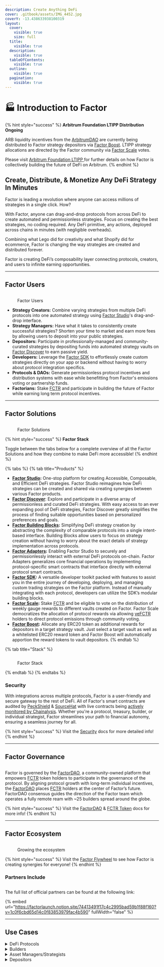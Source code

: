 ```yaml
---
description: Create Anything DeFi
cover: .gitbook/assets/IMG_4452.jpg
coverY: -13.438633938100319
layout:
  cover:
    visible: true
    size: full
  title:
    visible: true
  description:
    visible: true
  tableOfContents:
    visible: true
  outline:
    visible: true
  pagination:
    visible: true
---
```


# 🏭 Introduction to Factor

{% hint style="success" %}
**Arbitrum Foundation LTIPP Distribution Ongoing**

ARB liquidity incentives from the [ArbitrumDAO](https://arbitrum.foundation/) are currently being distributed to Factor strategy depositors via [Factor Boost](governance/factor-boost/).  LTIPP strategy allocations are directed by the Factor community via [Factor Scale](governance/factor-scale/) votes.

Please visit [Arbitrum Foundation LTIPP ](governance/factor-scale/arbitrum-foundation-ltipp.md)for further details on how Factor is collectively building the future of DeFi on Arbitrum.
{% endhint %}

## Create, Distribute, & Monetize Any DeFi Strategy In Minutes

Factor is leading a revolution where anyone can access millions of strategies in a single click. How?

With Factor, anyone can drag-and-drop protocols from across DeFi to create automated and permissionless strategies. Focus on creating the best strategies, no coding required. Any DeFi primitive, any actions, deployed across chains in minutes (with negligible overheads).

Combining what Lego did for creativity and what Shopify did for ecommerce, Factor is changing the way strategies are created and distributed forever.

Factor is creating DeFi’s composability layer connecting protocols, creators, and users to infinite earning opportunities.

***

## Factor Users

<figure><img src=".gitbook/assets/image (1).png" alt=""><figcaption><p>Factor Users</p></figcaption></figure>

* **Strategy Creators:** Combine varying strategies from multiple DeFi protocols into one automated strategy using [Factor Studio](factor-studio/factor-studio.md)'s drag-and-drop interface.
* **Strategy Managers:** Have what it takes to consistently create successful strategies? Shorten your time to market and earn more fees by allowing users to deposit into your public strategies.
* **Depositors:** Participate in professionally-managed and community-curated strategies by depositing funds into automated strategy vaults on [Factor Discover](factor-discover/factor-discover/) to earn passive yield.
* **Developers:** Leverage the [Factor SDK](factor-sdk/factor-sdk.md) to effortlessly create custom strategies directly on your app or backend without having to worry about protocol integration specifics.
* **Protocols & DAOs:** Generate permissionless protocol incentives and distribution systems with ease while benefitting from Factor's emissions voting or partnership funds.
* **Factorians:** Stake [FCTR](governance/fctr-token/) and participate in building the future of Factor while earning long term protocol incentives.

***

## Factor Solutions

<figure><img src=".gitbook/assets/Factor_Overview_Venn.png" alt=""><figcaption><p>Factor Solutions</p></figcaption></figure>

{% hint style="success" %}
**Factor Stack**

Toggle between the tabs below for a complete overview of all the Factor Solutions and how they combine to make DeFi more accessible!
{% endhint %}

{% tabs %}
{% tab title="Products" %}
* [**Factor Studio**](factor-studio/factor-studio.md)**:** One-stop platform for creating Accessible, Composable, and Efficient DeFi strategies. Factor Studio reimagines how DeFi strategies can be created and shared via creating synergies between various Factor products.
* [**Factor Discover**](factor-discover/factor-discover/): Explore and participate in a diverse array of permissionless and curated DeFi strategies. With easy access to an ever expanding pool of DeFi strategies, Factor Discover greatly simplifies the process of finding suitable opportunities based on personalized preferences and goals.
* [**Factor Building Blocks**](./#factor-building-blocks)**:** Simplifying DeFi strategy creation by abstracting the complexity of comparable protocols into a single intent-based interface. Building Blocks allow users to focus on strategy creation without having to worry about the exact details of strategy implementation across protocols.
* [**Factor Adapters**](./#factor-adapters)**:** Enabling Factor Studio to securely and permissionlessly interact with external DeFi protocols on-chain. Factor Adapters generalizes core financial operations by implementing protocol-specific smart contracts that interface directly with external protocol smart contracts.
* [**Factor SDK**](./#factor-sdk)**:** A versatile developer toolkit packed with features to assist you in the entire journey of developing, deploying, and managing custom trading strategies on the Factor platform. Instead of manually integrating with each protocol, developers can utilize the SDK’s modular building blocks.
* [**Factor Scale**](governance/factor-scale/)**:** Stake [FCTR](governance/fctr-token/#fctr) and be eligible to vote on the distribution of weekly gauge rewards to different vaults created on Factor. Factor Scale democratizes the allocation of protocol rewards via allowing [veFCTR](governance/fctr-token/#vefctr) holders to direct protocol emissions through community voting.
* [**Factor Boost**](governance/factor-boost/)**:** Allocate any ERC20 token as additional rewards for depositors in a target strategy vault. Just select a target vault as well as a whitelisted ERC20 reward token and Factor Boost will automatically apportion the reward tokens to vault depositors.
{% endtab %}

{% tab title="Stack" %}
<figure><img src=".gitbook/assets/Factor_Overview_Detailed.png" alt=""><figcaption><p>Factor Stack</p></figcaption></figure>
{% endtab %}
{% endtabs %}

### Security

With integrations across multiple protocols, Factor is a user-friendly and secure gateway to the rest of DeFi. All of Factor's smart contracts are audited by [PeckShield](security/audits/peckshield/) & [SourceHat](security/audits/sourcehat/) with live contracts being [actively monitored by Chainalysis](security/security.md#continuous-monitoring-and-incident-response). Whether you're a protocol, treasury, builder, or individual strategist, Factor streamlines your path to financial autonomy, ensuring a seamless journey for all.

{% hint style="success" %}
Visit the [Security](security/security.md) docs for more detailed info!
{% endhint %}

***

## Factor Governance

<figure><img src=".gitbook/assets/image (2).png" alt=""><figcaption></figcaption></figure>

Factor is governed by the [FactorDAO](governance/factordao/), a community-owned platform that empowers [FCTR](governance/fctr-token/#fctr) token holders to participate in the governance of the protocol. By aligning protocol growth with long-term individual incentives, the [FactorDAO](governance/factordao/) places [FCTR](governance/fctr-token/#fctr) holders at the center of Factor’s future. FactorDAO consensus guides the direction of the Factor team which operates a fully remote ream with \~25 builders spread around the globe.

{% hint style="success" %}
Visit the [FactorDAO](governance/factordao/) & [FCTR Token](governance/fctr-token/) docs for more info!
{% endhint %}

***

## Factor Ecosystem

<figure><img src=".gitbook/assets/image (1) (1).png" alt=""><figcaption><p>Growing the ecosystem</p></figcaption></figure>

{% hint style="success" %}
Visit the [Factor Flywheel](governance/factordao/factor-flywheel.md) to see how Factor is creating synergies for everyone!
{% endhint %}

### Partners Include

<figure><img src=".gitbook/assets/image (12).png" alt=""><figcaption></figcaption></figure>

The full list of official partners can be found at the following link:

{% embed url="https://factorlaunch.notion.site/74413491f17c4c2995bad59b1f88f160?v=1c0f6cbd65d14c0f83853979fac4b590" fullWidth="false" %}

***

## Use Cases

<details>

<summary>DeFi Protocols</summary>

<img src=".gitbook/assets/FactorUseCase_DeFiProtocols.png" alt="" data-size="original">

Expand your product suite and grow your ecosystem. With Factor Studio, you can:

* **Boost TVL**: Offer unique strategies that lure users, promoting a cycle of increased visibility and capital inflow.
* **Diversify Revenue**: Monetize custom strategies and structures tailored to your assets, and tap into new revenue streams through incentives.
* **Maximize Reach**: Leverage Factor's extensive network to showcase your innovations to a broader audience.
* **Governance Blackholes**: Easily launch governance blackholes to kickstart ‘wars’ and bribe markets for the protocol’s native token.

</details>

<details>

<summary>Builders</summary>

<img src=".gitbook/assets/FactorUseCase_Builders.png" alt="" data-size="original">

Transform your ideas into reality using Factor Studio's user-friendly interface.

* **Versatile Creation**: Studio's modular design is not limited to traditional DeFi structures; it opens up boundless possibilities, ranging from single to multi-asset yield, with or without leverage.
* **Barrier Breakdown**: Studio's intuitive interface bridges the gap between idea and execution, allowing even those without extensive coding experience to build and deploy sophisticated DeFi strategies. This paves the way for more innovative projects entering the ecosystem.
* **Speed to Market**: Accelerate the journey to MVP and beyond with Factor Studio. Speed up your development process, enabling you to swiftly launch your project and find your product-market fit.

</details>

<details>

<summary>Asset Managers/Strategists</summary>

<img src=".gitbook/assets/FactorUseCases_AssetManagers.png" alt="" data-size="original">

Leverage Factor’s infrastructure to launch new vehicles and grow TVL:

* **Customize Offerings**: Design and oversee products and strategies tailored to specific mandates, either using the interface or the SDK.
* **Defined Permissions**: Permissions can be configured to accept deposits only from pre-approved wallet addresses. This allows the implementation of regulatory processes like KYC in compliance with your jurisdiction's requirements.
* **Automated Actions**: Factor's programmatic building blocks can automate actions like portfolio rebalancing, following predefined rules and logic for seamless execution.

</details>

<details>

<summary>Depositors</summary>

Whether you are a treasury manager, on-chain fund, or an individual, Factor serves as a gateway to a vast ecosystem of tailored opportunities and projects.

* **Customized Allocation Pathways**: Every strategy has its nuances. With Factor, you have all the tools you need to select strategies that align with your specific risk parameters, objectives, and asset inclinations.
* **Efficient Exploration with Layered Filtering**: Skip the tedious deep dives and manual sifting. Factor's advanced filters quickly direct you to the most promising strategies that match your specific criteria.
* **Stay at the Forefront**: The DeFi landscape is constantly evolving. With Factor, you're always up-to-date with the latest strategies and innovations in the ecosystem.

</details>
